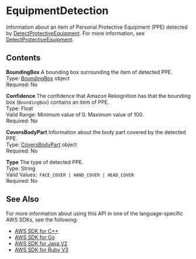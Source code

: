 # EquipmentDetection<a name="API_EquipmentDetection"></a>

Information about an item of Personal Protective Equipment \(PPE\) detected by [DetectProtectiveEquipment](API_DetectProtectiveEquipment.md)\. For more information, see [DetectProtectiveEquipment](API_DetectProtectiveEquipment.md)\.

## Contents<a name="API_EquipmentDetection_Contents"></a>

 **BoundingBox**   <a name="rekognition-Type-EquipmentDetection-BoundingBox"></a>
A bounding box surrounding the item of detected PPE\.  
Type: [BoundingBox](API_BoundingBox.md) object  
Required: No

 **Confidence**   <a name="rekognition-Type-EquipmentDetection-Confidence"></a>
The confidence that Amazon Rekognition has that the bounding box \(`BoundingBox`\) contains an item of PPE\.  
Type: Float  
Valid Range: Minimum value of 0\. Maximum value of 100\.  
Required: No

 **CoversBodyPart**   <a name="rekognition-Type-EquipmentDetection-CoversBodyPart"></a>
Information about the body part covered by the detected PPE\.  
Type: [CoversBodyPart](API_CoversBodyPart.md) object  
Required: No

 **Type**   <a name="rekognition-Type-EquipmentDetection-Type"></a>
The type of detected PPE\.  
Type: String  
Valid Values:` FACE_COVER | HAND_COVER | HEAD_COVER`   
Required: No

## See Also<a name="API_EquipmentDetection_SeeAlso"></a>

For more information about using this API in one of the language\-specific AWS SDKs, see the following:
+  [AWS SDK for C\+\+](https://docs.aws.amazon.com/goto/SdkForCpp/rekognition-2016-06-27/EquipmentDetection) 
+  [AWS SDK for Go](https://docs.aws.amazon.com/goto/SdkForGoV1/rekognition-2016-06-27/EquipmentDetection) 
+  [AWS SDK for Java V2](https://docs.aws.amazon.com/goto/SdkForJavaV2/rekognition-2016-06-27/EquipmentDetection) 
+  [AWS SDK for Ruby V3](https://docs.aws.amazon.com/goto/SdkForRubyV3/rekognition-2016-06-27/EquipmentDetection) 